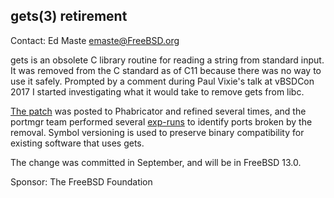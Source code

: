 ## gets(3) retirement ##

Contact: Ed Maste <emaste@FreeBSD.org>  

gets is an obsolete C library routine for reading a string from standard
input.  It was removed from the C standard as of C11 because there was no
way to use it safely.  Prompted by a comment during Paul Vixie's talk at
vBSDCon 2017 I started investigating what it would take to remove gets
from libc.

[The patch](https://reviews.freebsd.org/D12298) was posted to Phabricator
and refined several times, and the portmgr team performed several
[exp-runs](https://bugs.freebsd.org/222796) to identify ports broken by
the removal.  Symbol versioning is used to preserve binary compatibility
for existing software that uses gets.  

The change was committed in September, and will be in FreeBSD 13.0.

Sponsor: The FreeBSD Foundation  
